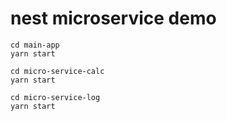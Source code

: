# nest microservice demo
```
cd main-app
yarn start
```
```
cd micro-service-calc
yarn start
```
```
cd micro-service-log
yarn start
```

